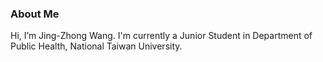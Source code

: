 <h3>About Me</h3>
Hi, I’m Jing-Zhong Wang.
I'm currently a Junior Student in Department of Public Health, National Taiwan University.
